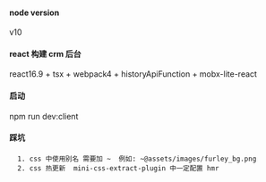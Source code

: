 #### node version
v10

#### react 构建 crm 后台
react16.9 + tsx + webpack4 + historyApiFunction + mobx-lite-react

#### 启动
npm run dev:client

#### 踩坑
```
  1. css 中使用别名 需要加 ~  例如: ~@assets/images/furley_bg.png
  2. css 热更新  mini-css-extract-plugin 中一定配置 hmr 
```